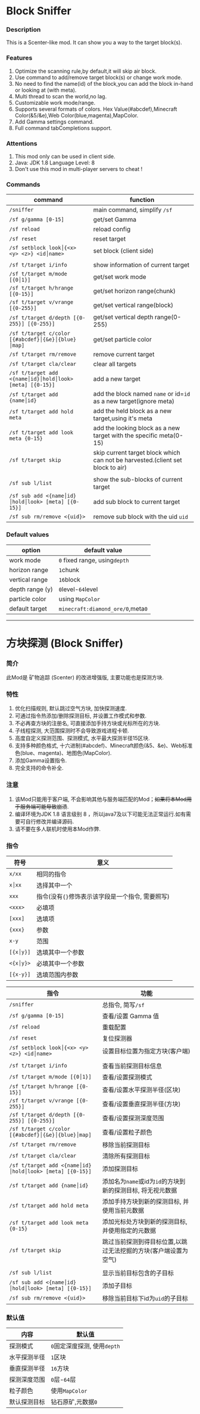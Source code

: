 # Block Sniffer

### Description
This is a Scenter-like mod. It can show you a way to the target block(s).

### Features
1. Optimize the scanning rule,by default,it will skip air block.
2. Use command to add/remove target block(s) or change work mode.
3. No need to find the name(id) of the block,you can add the block in-hand or looking at (with meta).
4. Multi thread to scan the world,no lag.
5. Customizable work mode/range.
6. Supports several formats of colors. Hex Value(#abcdef),Minecraft Color(&5/&e),Web Color(blue,magenta),MapColor.
7. Add Gamma settings command.
8. Full command tabCompletions support.

### Attentions
1. This mod only can be used in client side.
2. Java: JDK 1.8  Language Level: 8
3. Don't use this mod in multi-player servers to cheat !

### Commands

|command|function|
|---|---|
|`/sniffer`|main command, simplify `/sf`|
|`/sf g/gamma [0-15]`|get/set Gamma|
|`/sf reload`|reload config|
|`/sf reset`|reset target|
|`/sf setblock look│{<x> <y> <z>} <id│name>`|set block (client side)|
|||
|`/sf t/target i/info`|show information of current target|
|`/sf t/target m/mode [{0│1}]`|get/set work mode|
|`/sf t/target h/hrange [{0-15}]`|get/set horizon range(chunk)|
|`/sf t/target v/vrange [{0-255}]`|get/set vertical range(block)|
|`/sf t/target d/depth [{0-255}] [{0-255}]`|get/set vertical depth range(0-255)|
|`/sf t/target c/color [{#abcdef}│{&e}│{blue}│map]`|get/set particle color|
|`/sf t/target rm/remove`|remove current target|
|`/sf t/target cla/clear`|clear all targets|
|`/sf t/target add <{name│id}│hold│look> [meta] [{0-15}]`|add a new target|
|`/sf t/target add {name│id}`|add the block named `name` or id=`id` as a new target(ignore meta)|
|`/sf t/target add hold meta`|add the held block as a new target,using it's meta|
|`/sf t/target add look meta {0-15}`|add the looking block as a new target with the specific meta(0-15)|
|`/sf t/target skip`|skip current target block which can not be harvested.(client set block to air)|
|||
|`/sf sub l/list`|show the sub-blocks of current target|
|`/sf sub add <{name│id}│hold│look> [meta] [{0-15}]`|add sub block to current target|
|`/sf sub rm/remove <{uid}>`|remove sub block with the uid `uid`|

### Default values
|option|default value|
|---|---|
|work mode|`0` fixed range, using`depth`|
|horizon range|`1`chunk|
|vertical range|`16`block|
|depth range (y)|`0`level-`64`level|
|particle color|using `MapColor`|
|default target|`minecraft:diamond_ore/0`,meta`0`|

---

# 方块探测 (Block Sniffer)

### 简介
此Mod是 矿物追踪 (Scenter) 的改进增强版, 主要功能也是探测方块.

### 特性
1. 优化扫描规则, 默认跳过空气方块, 加快探测速度.
2. 可通过指令热添加/删除探测目标, 并设置工作模式和参数.
3. 不必再查方块的注册名, 可直接添加手持方块或光标所在的方块.
4. 子线程探测, 大范围探测时不会导致游戏进程卡顿.
5. 高度自定义探测范围、探测模式, 水平最大探测半径15区块.
6. 支持多种颜色格式, 十六进制(#abcdef)、Minecraft颜色(&5、&e)、Web标准色(blue、magenta)、地图色(MapColor).
7. 添加Gamma设置指令.
8. 完全支持的命令补全.

### 注意
1. 该Mod只能用于客户端, 不会影响其他与服务端匹配的Mod；~~如果将本Mod用于服务端可能导致崩溃~~.
2. 编译环境为JDK 1.8 语言级别 8 ，所以java7及以下可能无法正常运行.如有需要可自行修改并编译源码.
3. 请不要在多人联机时使用本Mod作弊.

### 指令
|符号|意义|
|---|---|
|`x/xx`|相同的指令|
|`x│xx`|选择其中一个|
|`xxx`|指令(没有`{}`修饰表示该字段是一个指令, 需要照写)|
|`<xxx>`|必填项|
|`[xxx]`|选填项|
|`{xxx}`|参数|
|`x-y`|范围|
|`[{x│y}]`|选填其中一个参数|
|`<{x│y}>`|必填其中一个参数|
|`[{x-y}]`|选填范围内参数|

|指令|功能|
|---|---|
|`/sniffer`|总指令, 简写`/sf`|
|`/sf g/gamma [0-15]`|查看/设置 Gamma 值|
|`/sf reload`|重载配置|
|`/sf reset`|复位探测器|
|`/sf setblock look│{<x> <y> <z>} <id│name>`|设置目标位置为指定方块(客户端)|
|||
|`/sf t/target i/info`|查看当前探测目标信息|
|`/sf t/target m/mode [{0│1}]`|查看/设置探测模式|
|`/sf t/target h/hrange [{0-15}]`|查看/设置水平探测半径(区块)|
|`/sf t/target v/vrange [{0-255}]`|查看/设置垂直探测半径(方块)|
|`/sf t/target d/depth [{0-255}] [{0-255}]`|查看/设置探测深度范围|
|`/sf t/target c/color [{#abcdef}│{&e}│{blue}│map]`|查看/设置粒子颜色|
|`/sf t/target rm/remove`|移除当前探测目标|
|`/sf t/target cla/clear`|清除所有探测目标|
|`/sf t/target add <{name│id}│hold│look> [meta] [{0-15}]`|添加探测目标|
|`/sf t/target add {name│id}`|添加名为`name`或id为`id`的方块到新的探测目标, 将无视元数据|
|`/sf t/target add hold meta`|添加手持方块到新的探测目标, 并使用当前元数据|
|`/sf t/target add look meta {0-15}`|添加光标处方块到新的探测目标, 并使用指定的元数据|
|`/sf t/target skip`|跳过当前探测到得目标位置,以跳过无法挖掘的方块(客户端设置为空气)|
|||
|`/sf sub l/list`|显示当前目标包含的子目标|
|`/sf sub add <{name│id}│hold│look> [meta] [{0-15}]`|添加子目标|
|`/sf sub rm/remove <{uid}>`|移除当前目标下id为`uid`的子目标|

### 默认值
|内容|默认值|
|---|---|
|探测模式|`0`固定深度探测, 使用`depth`|
|水平探测半径|`1`区块|
|垂直探测半径|`16`方块|
|探测深度范围|`0`层-`64`层|
|粒子颜色|使用`MapColor`|
|默认探测目标|钻石原矿,元数据`0`|
